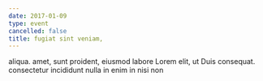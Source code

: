 ```yaml
---
date: 2017-01-09
type: event
cancelled: false
title: fugiat sint veniam,
---
```

aliqua. amet, sunt proident, eiusmod labore Lorem elit, ut Duis consequat. consectetur incididunt nulla in enim in nisi non